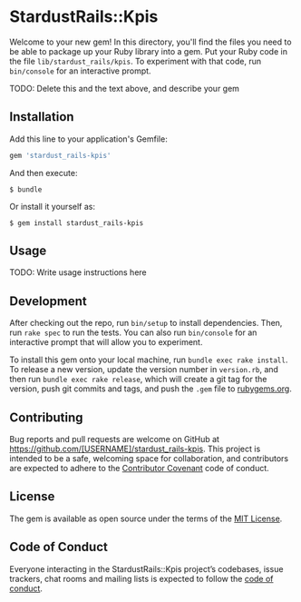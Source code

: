 # StardustRails::Kpis

Welcome to your new gem! In this directory, you'll find the files you need to be able to package up your Ruby library into a gem. Put your Ruby code in the file `lib/stardust_rails/kpis`. To experiment with that code, run `bin/console` for an interactive prompt.

TODO: Delete this and the text above, and describe your gem

## Installation

Add this line to your application's Gemfile:

```ruby
gem 'stardust_rails-kpis'
```

And then execute:

    $ bundle

Or install it yourself as:

    $ gem install stardust_rails-kpis

## Usage

TODO: Write usage instructions here

## Development

After checking out the repo, run `bin/setup` to install dependencies. Then, run `rake spec` to run the tests. You can also run `bin/console` for an interactive prompt that will allow you to experiment.

To install this gem onto your local machine, run `bundle exec rake install`. To release a new version, update the version number in `version.rb`, and then run `bundle exec rake release`, which will create a git tag for the version, push git commits and tags, and push the `.gem` file to [rubygems.org](https://rubygems.org).

## Contributing

Bug reports and pull requests are welcome on GitHub at https://github.com/[USERNAME]/stardust_rails-kpis. This project is intended to be a safe, welcoming space for collaboration, and contributors are expected to adhere to the [Contributor Covenant](http://contributor-covenant.org) code of conduct.

## License

The gem is available as open source under the terms of the [MIT License](https://opensource.org/licenses/MIT).

## Code of Conduct

Everyone interacting in the StardustRails::Kpis project’s codebases, issue trackers, chat rooms and mailing lists is expected to follow the [code of conduct](https://github.com/[USERNAME]/stardust_rails-kpis/blob/master/CODE_OF_CONDUCT.md).
